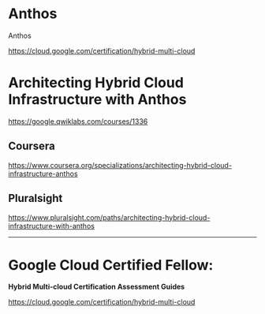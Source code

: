 # Anthos
Anthos

https://cloud.google.com/certification/hybrid-multi-cloud     




# Architecting Hybrid Cloud Infrastructure with Anthos

https://google.qwiklabs.com/courses/1336


## Coursera
https://www.coursera.org/specializations/architecting-hybrid-cloud-infrastructure-anthos

## Pluralsight
https://www.pluralsight.com/paths/architecting-hybrid-cloud-infrastructure-with-anthos

-------------


#  Google Cloud Certified Fellow:
**Hybrid Multi-cloud Certification Assessment Guides**

https://cloud.google.com/certification/hybrid-multi-cloud

